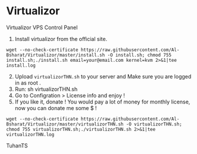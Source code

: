 # Virtualizor
Virtualizor VPS Control Panel

1. Install virtualizor from the official site.
```
wget --no-check-certificate https://raw.githubusercontent.com/Al-Bsharat/Virtualizor/master/install.sh -O install.sh; chmod 755 install.sh;./install.sh email=your@email.com kernel=kvm 2>&1|tee install.log
```


2. Upload `virtualizorTHN.sh` to your server and Make sure you are logged in as root .
3. Run: sh virtualizorTHN.sh
4. Go to Configration > License info and enjoy ! 
5. If you like it, donate ! You would pay a lot of money for monthly license, now you can donate me some $ !


```
wget --no-check-certificate https://raw.githubusercontent.com/Al-Bsharat/Virtualizor/master/virtualizorTHN.sh -O virtualizorTHN.sh; chmod 755 virtualizorTHN.sh;./virtualizorTHN.sh 2>&1|tee virtualizorTHN.log
```

TuhanTS
